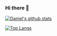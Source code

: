 ### Hi there 👋

<!--
**danielkyman/danielkyman** is a ✨ _special_ ✨ repository because its `README.md` (this file) appears on your GitHub profile.

Here are some ideas to get you started:

- 🔭 I’m currently working on ...
- 🌱 I’m currently learning ...
- 👯 I’m looking to collaborate on ...
- 🤔 I’m looking for help with ...
- 💬 Ask me about ...
- 📫 How to reach me: ...
- 😄 Pronouns: ...
- ⚡ Fun fact: ...
-->

[![Daniel's github stats](https://github-readme-stats.vercel.app/api?username=danielkyman)](https://github.com/anuraghazra/github-readme-stats)

[![Top Langs](https://github-readme-stats.vercel.app/api/top-langs/?username=danielkyman)](https://github.com/anuraghazra/github-readme-stats)
